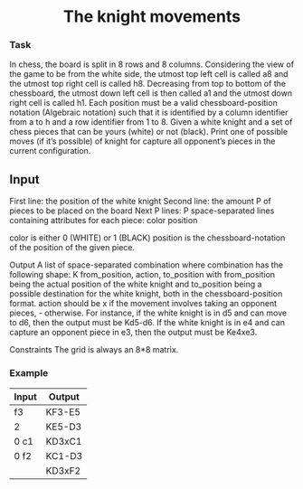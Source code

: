 # <center>The knight movements</centerThe>

### Task
In chess, the board is split in 8 rows and 8 columns. Considering the view of the game to be from the white side, the utmost top left cell is called a8 and the utmost top right cell is called h8. Decreasing from top to bottom of the chessboard, the utmost down left cell is then called a1 and the utmost down right cell is called h1.
Each position must be a valid chessboard-position notation (Algebraic notation) such that it is identified by a column identifier from a to h and a row identifier from 1 to 8.
Given a white knight and a set of chess pieces that can be yours (white) or not (black).
Print one of possible moves (if it’s possible) of knight for capture all opponent’s pieces in the current configuration.

## Input
First line: the position of the white knight
Second line: the amount P of pieces to be placed on the board
Next P lines: P space-separated lines containing attributes for each piece: color position

color is either 0 (WHITE) or 1 (BLACK)
position is the chessboard-notation of the position of the given piece.

Output
A list of space-separated combination where combination has the following shape:
K from_position, action, to_position with from_position being the actual position of the white knight and to_position being a possible destination for the white knight, both in the chessboard-position format. action should be x if the movement involves taking an opponent pieces, - otherwise.
For instance, if the white knight is in d5 and can move to d6, then the output must be Kd5-d6. If the white knight is in e4 and can capture an opponent piece in e3, then the output must be Ke4xe3.

Constraints
The grid is always an 8*8 matrix.


### Example

| Input  |  Output  |
| ------------ | ------------ |
|  f3 |  KF3-E5 |
| 2  |  KE5-D3 |
| 0 c1 | KD3xC1 |
|0 f2| KC1-D3|
| | KD3xF2|



